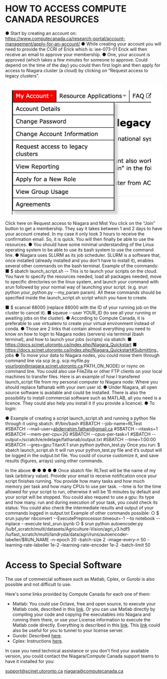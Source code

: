# HOW TO ACCESS COMPUTE CANADA RESOURCES

● Start by creating an account on:
https://www.computecanada.ca/research-portal/account-management/apply-for-an-account/
● While creating your account you will need to provide the CCRI of Erick which is:
iee-073-01
Erick will then receive an email to approve your membership.
● One, your account is approved (which takes a few minutes for someone to approve.
Could depend on the time of the day) you could then first login and then apply for access to Niagara cluster (a cloud) by clicking on “Request access to legacy clusters”.

![](Picture1.png)



  Click here on Request access to Niagara and Mist
You click on the “Join” button to get a membership.
They say it takes between 1 and 2 days to have your account created. In my case it only took 3 hours to receive the confirmation email. So, it is quick.
You will then finally be able to use the resources.
● You should have some minimal understanding of the Linux operating system to be able to use its bash system to use the command line.
● Niagara uses SLURM as its job scheduler. SLURM is a software that, once installed (already installed and you don’t have to install it), enables several other commands on the bash terminal. Example of the commands:
■ $ ​sbatch​ launch_script.sh -- This is to launch your scripts on the cloud. You have to specify the resources needed, load all packages needed, move to specific directories on the linux system, and launch your command with ​srun​ followed by your normal way of launching your script. (e.g. srun python your_python.py --my_param param). All these commands should be specified inside the launch_script.sh script which you have to create.
 
 ■ $​ scancel​ 88000 (replace 88000 with the ID of your running job on the cluster to cancel it).
■ squeue --user YOUR_ID (to see all your running or awaiting jobs on the cluster).
● According to Compute Canada, it is preferable to use virtualenv to create your virtual environment instead of conda.
● Those are 2 links that contain almost everything you need to know on how to login to Niagara nodes (servers) via terminal (bash terminal), and how to launch your jobs (scripts) via sbatch:
■ https://docs.scinet.utoronto.ca/index.php/Niagara_Quickstart
■ https://docs.scinet.utoronto.ca/index.php/Niagara_Quickstart#Submitting_
jobs
● To move your data to Niagara nodes, you could move them through command line via scp (e.g. scp myfile.py ​yourlogin@niagara.scinet.utoronto.ca​:PATH_ON_NODE) or rsync on command line. You could also use FileZilla or other FTP clients on your local machines to transfer files.
Here is an example of how I transfered launch_script file from my personal computer to Niagara node:
    Where you should replace fathanab with your own user id.
● Under Niagara, all open source software is available and could be installed. There is
also the possibility to install commercial software such as MATLAB, all you need is a
licence. They could also help you install it if you provide a licence).
● To login:

  ● Example of creating a script launch_script.sh and running a python file through it using sbatch​.
#!/bin/bash
#SBATCH --job-name=RLTest
#SBATCH --mail-user=abderrahim.fathan@gmail.ca #SBATCH --ntasks=1
#SBATCH --mem-per-cpu=2G
#SBATCH --cpus-per-task=1
#SBATCH --output=/scratch/e/edelage/fathanab/output.txt #SBATCH --time=1:00:00
#SBATCH --gres=gpu:TitanX:1
srun python python_test.py
Once you run: $ ​sbatch launch_script.sh
It will run your python_test.py file and it’s output will be logged in the output.txt file. You could of course customize it, and save results (figures, arrays) using other commands.

In the above ● ●
● ● ●
Once sbatch
file:
RLTest will be the name of my task (arbitrary value).
Provide your email to receive notification once your script finishes running.
You provide how many tasks and how much memory per task and how many CPUs to use per task.
--time is for the time allowed for your script to run, otherwise it will be 15 minutes by default and your script will be stopped.
You could also request to use a gpu: Its type and how many.
run and during execution of your task, you could check its status:
 You could also check the intermediate results and output of your commands logged in output.txt
Example of other commands possible:
○ $ srun jupyter nbconvert --ExecutePreprocessor.timeout=-1 --to notebook
--inplace --execute test_srun.ipynb
○ $ srun python autoencoder.py
/lu/bf_scratch/multi/datasets/Agriculture-Vision/agri_v3.hdf5 /lu/fast_scratch/multi/landryda/data/agri/runs/autoencoder-labeller/$RUN_NAME -n-epoch 20 -batch-size 2 -image-every-n 50 -learning-rate-labeller 1e-2 -learning-rate-encoder 1e-2 -batch-limit 50

# Access to Special Software

The use of commercial software such as Matlab, Cplex, or Gurobi is also possible and not difficult to use.

Here's some links provided by Compute Canada for each one of them:
- Matlab: You could use Octave, free and open source, to execute your Matlab code, described in this [link](https://docs.scinet.utoronto.ca/index.php/Octave). Or you can use Matlab directly by compiling your code and copying the executables into Niagara and running them there, or use your License information to execute the Matlab code directly. Everything is described in this [link](https://docs.scinet.utoronto.ca/index.php/MATLAB). This [link](https://docs.scinet.utoronto.ca/index.php/SSH_Tunneling) could also be useful for you to tunnel to your license server.
- Gurobi: Described [here](https://docs.scinet.utoronto.ca/index.php/Gurobi).
- Cplex: Instructions [here](https://docs.computecanada.ca/wiki/CPLEX/en).

In case you need technical assistance or you don't find your available version, you could contact the Niagara/Compute Canada support teams to have it installed for you: 

support@scinet.utoronto.ca
niagara@computecanada.ca

